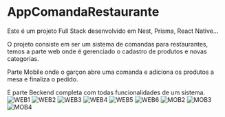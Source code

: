 # AppComandaRestaurante

Este é um projeto Full Stack desenvolvido em Nest, Prisma, React Native...

O projeto consiste em ser um sistema de comandas para restaurantes, temos a parte
web onde é gerenciado o cadastro de produtos e novas categorias.

Parte Mobile onde o garçon abre uma comanda e adiciona os produtos a mesa e 
finaliza o pedido.

E parte Beckend completa com todas funcionalidades de um sistema.
![WEB1](https://github.com/SchaferDev/AppComandaRestaurante/assets/105943761/5cca9813-f394-46e3-9b0e-c2414f5efb42)
![WEB2](https://github.com/SchaferDev/AppComandaRestaurante/assets/105943761/f1de870c-4c91-4070-9070-8cdfb1dd5256)
![WEB3](https://github.com/SchaferDev/AppComandaRestaurante/assets/105943761/6f1df2a1-c75a-4175-80da-e1bcf4675f56)
![WEB4](https://github.com/SchaferDev/AppComandaRestaurante/assets/105943761/c50a3c0d-ab41-48cf-bd78-7dad50a55dc1)
![WEB5](https://github.com/SchaferDev/AppComandaRestaurante/assets/105943761/e403ce0b-6579-40af-a01e-9b4ef0a7d2c4)
![WEB6](https://github.com/SchaferDev/AppComandaRestaurante/assets/105943761/9ad42847-be8b-4ae0-b683-2977092f30bf)
![MOB2](https://github.com/SchaferDev/AppComandaRestaurante/assets/105943761/71e02672-0c01-468d-8e90-8b3f2ae6178f)
![MOB3](https://github.com/SchaferDev/AppComandaRestaurante/assets/105943761/749fb80e-d3be-4adb-80c8-5e72f3d47525)
![MOB4](https://github.com/SchaferDev/AppComandaRestaurante/assets/105943761/49b5842c-c17f-4a0c-b822-0c632cec0f7d)
